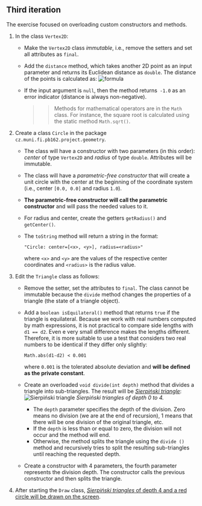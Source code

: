 ## Third iteration

The exercise focused on overloading custom constructors and methods.

1.  In the class `Vertex2D`:
    * Make the `Vertex2D` class  _immutable_, i.e., remove the setters and set all attributes as `final`.
    *   Add the `distance` method, which takes another 2D point as an input parameter and returns its
        Euclidean distance as `double`. The distance of the points is calculated as:
    ![formula](images/03a.png)
    *   If the input argument is `null`, then the method returns` -1.0` as an error indicator (distance is always non-negative).
	
	    >> Methods for mathematical operators are in the `Math` class.
	    >> For instance, the square root is calculated using the static method `Math.sqrt()`.

2.  Create a class `Circle` in the package `cz.muni.fi.pb162.project.geometry`.
    *   The class will have a constructor with two parameters (in this order): _center_ of type `Vertex2D` and _radius_ of type `double`.
        Attributes will be immutable.
    *   The class will have a _parametric-free constructor_ that will create a unit circle with the center at the beginning of the coordinate system (i.e., center `[0.0, 0.0]` and radius `1.0`).
    *   **The parametric-free constructor will call the parametric constructor** and will pass the needed values to it.
    *   For radius and center, create the getters `getRadius()` and `getCenter()`.
    *   The `toString` method will return a string in the format:

            "Circle: center=[<x>, <y>], radius=<radius>"

        where `<x>` and `<y>` are the values of the respective center coordinates and `<radius>` is the radius value.

3.  Edit the `Triangle` class as follows:
    *   Remove the setter, set the attributes to `final`.
        The class cannot be immutable because the `divide` method changes the properties of a triangle (the state of a triangle object).
    *   Add a `boolean isEquilateral()` method that returns `true` if the triangle is equilateral. Because we work with real numbers computed by math expressions, it is not practical to compare side lengths with `d1 == d2`. Even e very small difference makes the lengths different. Therefore, it is more suitable to use a test that considers two real numbers to be identical if they differ only slightly:

            Math.abs(d1-d2) < 0.001

        where `0.001` is the tolerated absolute deviation and **will be defined as the private constant**.
    *   Create an overloaded `void divide(int depth)` method that divides a triangle into sub-triangles. The result will be [_Sierpiński triangle_](http://en.wikipedia.org/wiki/Sierpinski_triangle):
             ![Sierpiński triangle](images/03b.png)
             *Sierpiński triangles of depth 0 to 4.*
        *   The `depth` parameter specifies the depth of the division. Zero means no division (we are at the end of recursion), 1 means that there will be one division of the original triangle, etc.
        *   If the `depth` is less than or equal to zero, the division will not occur and the method will end.
		*   Otherwise, the method splits the triangle using the `divide ()` method and recursively tries to split the resulting sub-triangles until reaching the requested depth.
    *   Create a constructor with 4 parameters, the fourth parameter represents the division depth. The constructor calls the previous constructor and then splits the triangle.

4.  After starting the `Draw` class, [_Sierpiński triangles_ of depth 4 and a red circle will be drawn on the screen](https://gitlab.fi.muni.cz/pb162/pb162-course-info/wikis/draw-images).

